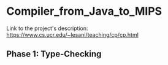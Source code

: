 # Compiler_from_Java_to_MIPS

Link to the project's description: https://www.cs.ucr.edu/~lesani/teaching/cp/cp.html

## Phase 1: Type-Checking

